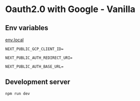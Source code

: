 # Oauth2.0 with Google - Vanilla

## Env variables

[env.local](./env.local)

`NEXT_PUBLIC_GCP_CLIENT_ID=`

`NEXT_PUBLIC_AUTH_REDIRECT_URI=`

`NEXT_PUBLIC_AUTH_BASE_URL=`

## Development server

```bash
npm run dev
```

